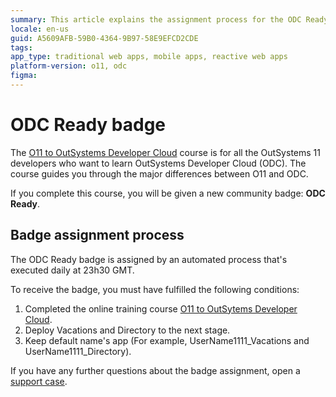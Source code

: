```yaml
---
summary: This article explains the assignment process for the ODC Ready badge. 
locale: en-us
guid: A5609AFB-59B0-4364-9B97-58E9EFCD2CDE
tags: 
app_type: traditional web apps, mobile apps, reactive web apps
platform-version: o11, odc
figma:
---
```


# ODC Ready badge

The [O11 to OutSystems Developer Cloud](https://learn.outsystems.com/training/journeys/from-o11-to-odc-569) course is for all the OutSystems 11 developers who want to learn OutSystems Developer Cloud (ODC). The course guides you through the major differences between O11 and ODC.

If you complete this course, you will be given a new community badge: **ODC Ready**.


## Badge assignment process

<div class="info" markdown="1">

The ODC Ready badge is assigned by an automated process that's executed daily at 23h30 GMT. 

</div>

To receive the badge, you must have fulfilled the following conditions:
1. Completed the online training course [O11 to OutSytems Developer Cloud](https://learn.outsystems.com/training/journeys/from-o11-to-odc-569).
2. Deploy Vacations and Directory to the next stage.
3. Keep default name's app (For example, UserName1111_Vacations and UserName1111_Directory).

If you have any further questions about the badge assignment, open a [support case](https://www.outsystems.com/SPP_Ticket_UI/open-support-case).
